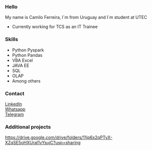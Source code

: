 ### Hello

My name is Camilo Ferreira, I´m from Uruguay and I´m student at UTEC

* Currently working for TCS as an IT Trainee

### Skills
* Python Pyspark
* Python Pandas
* VBA Excel
* JAVA EE
* SQL
* OLAP
* Among others

### Contact
[LinkedIn](https://www.linkedin.com/in/camiloferreirafosalba/?locale=en_US)
<br>[Whatsapp](https://api.whatsapp.com/send?phone=59896249788)
<br><a href="https://telegram.me/camiloferreira89">Telegram</a>

### Additional projects
https://drive.google.com/drive/folders/11jp6x2qPTyX-XZqSE5oHXUraI1vYsujC?usp=sharing
